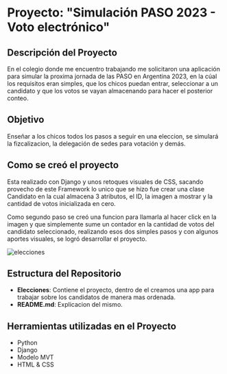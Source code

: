 # Proyecto: "Simulación PASO 2023 - Voto electrónico"

## Descripción del Proyecto
En el colegio donde me encuentro trabajando me solicitaron una aplicación para simular la proxima jornada de las PASO en Argentina 2023, en la cúal los requisitos eran simples, que los chicos puedan entrar, seleccionar a un candidato y que los votos se vayan almacenando para hacer el posterior conteo.

## Objetivo
Enseñar a los chicos todos los pasos a seguir en una eleccion, se simulará la fizcalizacion, la delegación de sedes para votación y demás.

## Como se creó el proyecto
Esta realizado con Django y unos retoques visuales de CSS, sacando provecho de este Framework lo unico que se hizo fue crear una clase Candidato en la cual almacena 3 atributos, el ID, la imagen a mostrar y la cantidad de votos inicializada en cero.<br>

Como segundo paso se creó una funcion para llamarla al hacer click en la imagen y que simplemente sume un contador en la cantidad de votos del candidato seleccionado, realizando esos dos simples pasos y con algunos aportes visuales, se logró desarrollar el proyecto.

![elecciones](https://github.com/JulianRegueira/Elecciones/assets/130511226/5157477c-39f2-406d-819a-822f4e155e39)

## Estructura del Repositorio
- **Elecciones**: Contiene el proyecto, dentro de el creamos una app para trabajar sobre los candidatos de manera mas ordenada.
- **README.md**: Explicacion del mismo.

## Herramientas utilizadas en el Proyecto
- Python
- Django
- Modelo MVT
- HTML & CSS
